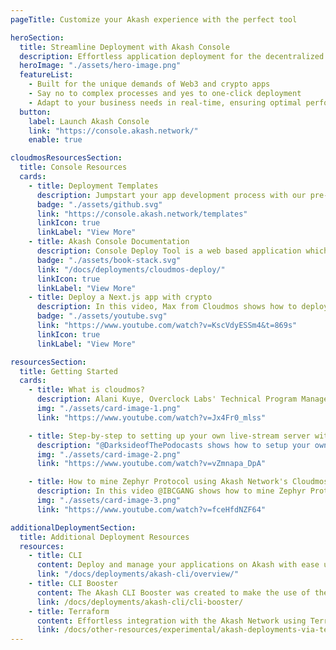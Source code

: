 ```yaml
---
pageTitle: Customize your Akash experience with the perfect tool

heroSection:
  title: Streamline Deployment with Akash Console
  description: Effortless application deployment for the decentralized era.
  heroImage: "./assets/hero-image.png"
  featureList:
    - Built for the unique demands of Web3 and crypto apps
    - Say no to complex processes and yes to one-click deployment
    - Adapt to your business needs in real-time, ensuring optimal performance and cost efficiency
  button:
    label: Launch Akash Console
    link: "https://console.akash.network/"
    enable: true

cloudmosResourcesSection:
  title: Console Resources
  cards:
    - title: Deployment Templates
      description: Jumpstart your app development process with our pre-built solutions.
      badge: "./assets/github.svg"
      link: "https://console.akash.network/templates"
      linkIcon: true
      linkLabel: "View More"
    - title: Akash Console Documentation
      description: Console Deploy Tool is a web based application which simplifies the deployment process on the Akash Network.
      badge: "./assets/book-stack.svg"
      link: "/docs/deployments/cloudmos-deploy/"
      linkIcon: true
      linkLabel: "View More"
    - title: Deploy a Next.js app with crypto
      description: In this video, Max from Cloudmos shows how to deploy a simple Next.js web app to the decentralized cloud Akash Network.
      badge: "./assets/youtube.svg"
      link: "https://www.youtube.com/watch?v=KscVdyESSm4&t=869s"
      linkIcon: true
      linkLabel: "View More"

resourcesSection:
  title: Getting Started
  cards:
    - title: What is cloudmos?
      description: Alani Kuye, Overclock Labs' Technical Program Manager introduces Cloudmos, formerly Akashlytics, was one of the first graduates of the Akash Accelerator program.
      img: "./assets/card-image-1.png"
      link: "https://www.youtube.com/watch?v=Jx4Fr0_mlss"

    - title: Step-by-step to setting up your own live-stream server with Cloudmos
      description: "@DarksideofThePodocasts shows how to setup your own live-stream server on Akash Network using Cloudmos deployment tool."
      img: "./assets/card-image-2.png"
      link: "https://www.youtube.com/watch?v=vZmnapa_DpA"

    - title: How to mine Zephyr Protocol using Akash Network's Cloudmos
      description: In this video @IBCGANG shows how to mine Zephyr Protocol using Akash Networks Cloudmos
      img: "./assets/card-image-3.png"
      link: "https://www.youtube.com/watch?v=fceHfdNZF64"

additionalDeploymentSection:
  title: Additional Deployment Resources
  resources:
    - title: CLI
      content: Deploy and manage your applications on Akash with ease using the Command Line Interface
      link: "/docs/deployments/akash-cli/overview/"
    - title: CLI Booster
      content: The Akash CLI Booster was created to make the use of the current command line tooling much simpler for deployments and related activities. In this guide we will review the primary capabilities of this exciting new tool.
      link: /docs/deployments/akash-cli/cli-booster/
    - title: Terraform
      content: Effortless integration with the Akash Network using Terraform Cloud
      link: /docs/other-resources/experimental/akash-deployments-via-terraform/
---
```

